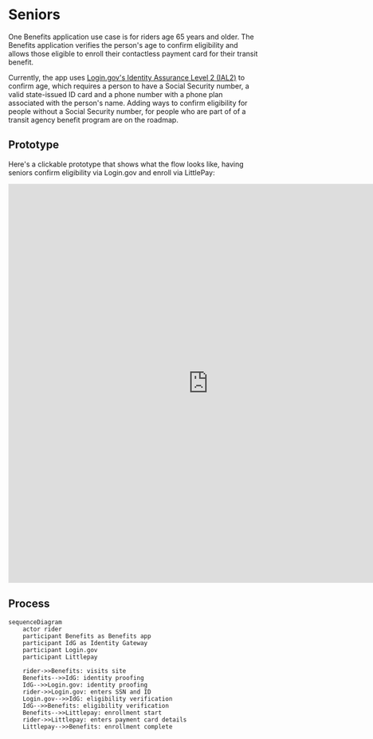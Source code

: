 # Seniors

One Benefits application use case is for riders age 65 years and older. The Benefits application verifies the person's age to confirm eligibility and allows those eligible to enroll their contactless payment card for their transit benefit.

Currently, the app uses [Login.gov's Identity Assurance Level 2 (IAL2)](https://developers.login.gov/attributes/) to confirm age, which requires a person to have a Social Security number, a valid state-issued ID card and a phone number with a phone plan associated with the person's name. Adding ways to confirm eligibility for people without a Social Security number, for people who are part of of a transit agency benefit program are on the roadmap.

## Prototype

Here's a clickable prototype that shows what the flow looks like, having seniors confirm eligibility via Login.gov and enroll via LittlePay:

<iframe style="border: 1px solid rgba(0, 0, 0, 0.1);" width="800" height="800" src="https://www.figma.com/embed?embed_host=share&url=https%3A%2F%2Fwww.figma.com%2Fproto%2FSeSd3LaLd6WkbEYhmtKpO3%2FBenefits-(IAL2-Login.gov)%3Fnode-id%3D4551%253A4180%26scaling%3Dscale-down%26page-id%3D4551%253A4111%26starting-point-node-id%3D4551%253A4180" allowfullscreen></iframe>

## Process

```mermaid
sequenceDiagram
    actor rider
    participant Benefits as Benefits app
    participant IdG as Identity Gateway
    participant Login.gov
    participant Littlepay

    rider->>Benefits: visits site
    Benefits-->>IdG: identity proofing
    IdG-->>Login.gov: identity proofing
    rider->>Login.gov: enters SSN and ID
    Login.gov-->>IdG: eligibility verification
    IdG-->>Benefits: eligibility verification
    Benefits-->>Littlepay: enrollment start
    rider->>Littlepay: enters payment card details
    Littlepay-->>Benefits: enrollment complete
```
